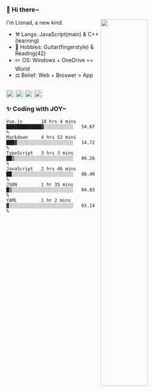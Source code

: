 ### 👋 Hi there~

[<img align="right" width="50%" src="https://github-readme-stats.vercel.app/api?username=Lionad-Morotar&show_icons=true">](https://metrics.lecoq.io/Lionad-Morotar?template=classic)

I'm Lionad, a new kind.

- ⚒️ Langs: JavaScript(main) & C++(learning)
- 🎨 Hobbies: Guitar(fingerstyle) & Reading(42)
- ✏️ OS: Windows + OneDrive == World
- ⚖️ Belief: Web + Broswer > App

<br />

<a href="https://www.lionad.art">
  <img align="left" alt="lionad-art" width="22px" src="https://cdn.jsdelivr.net/npm/simple-icons@3.1.0/icons/wordpress.svg" />
</a>
<a href="#1806234223">
  <img align="left" alt="1806234223" width="22px" src="https://cdn.jsdelivr.net/npm/simple-icons@3.1.0/icons/tencentqq.svg" />
</a>
<a href="https://www.zhihu.com/people/Lionad">
  <img align="left" alt="132yse" width="22px" src="https://cdn.jsdelivr.net/npm/simple-icons@3.1.0/icons/zhihu.svg" />
</a>
<a href="https://github.com/Lionad-Morotar">
  <img align="left" alt="yisar" width="22px" src="https://cdn.jsdelivr.net/npm/simple-icons@3.1.0/icons/github.svg" />
</a>

<br />

### ✨ Coding with JOY~

<!--START_SECTION:waka-->

```text
Vue.js       18 hrs 4 mins   █████████████▓░░░░░░░░░░░   54.67 %
Markdown     4 hrs 52 mins   ███▓░░░░░░░░░░░░░░░░░░░░░   14.72 %
TypeScript   3 hrs 3 mins    ██▒░░░░░░░░░░░░░░░░░░░░░░   09.26 %
JavaScript   2 hrs 46 mins   ██░░░░░░░░░░░░░░░░░░░░░░░   08.40 %
JSON         1 hr 35 mins    █▒░░░░░░░░░░░░░░░░░░░░░░░   04.83 %
YAML         1 hr 2 mins     ▓░░░░░░░░░░░░░░░░░░░░░░░░   03.14 %
```

<!--END_SECTION:waka-->
